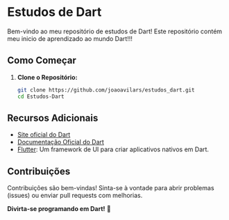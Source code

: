 # Estudos de Dart

Bem-vindo ao meu repositório de estudos de Dart! Este repositório contém meu inicio de aprendizado ao mundo Dart!!!



## Como Começar

1. **Clone o Repositório:**
    ```bash
    git clone https://github.com/joaoavilars/estudos_dart.git
    cd Estudos-Dart
    ```


## Recursos Adicionais

- [Site oficial do Dart](https://dart.dev/)
- [Documentação Oficial do Dart](https://dart.dev/guides)
- [Flutter](https://flutter.dev/): Um framework de UI para criar aplicativos nativos em Dart.

## Contribuições

Contribuições são bem-vindas! Sinta-se à vontade para abrir problemas (issues) ou enviar pull requests com melhorias.


**Divirta-se programando em Dart!** 🚀
